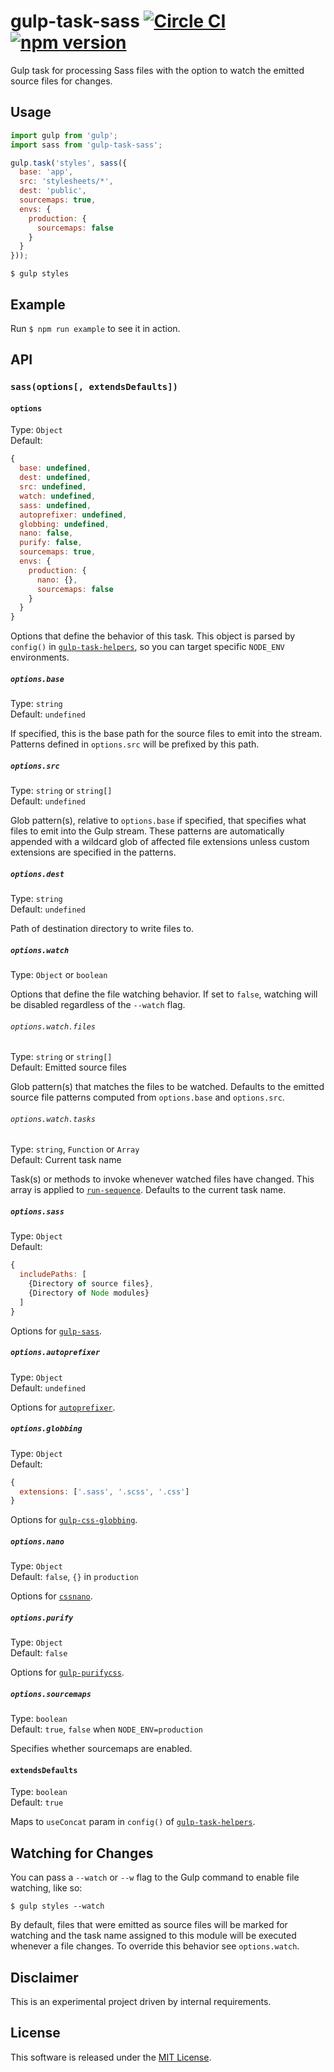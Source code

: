# gulp-task-sass [![Circle CI](https://circleci.com/gh/andrewscwei/gulp-task-sass/tree/master.svg?style=svg)](https://circleci.com/gh/andrewscwei/gulp-task-sass/tree/master) [![npm version](https://badge.fury.io/js/gulp-task-sass.svg)](https://badge.fury.io/js/gulp-task-sass)

Gulp task for processing Sass files with the option to watch the emitted source files for changes.

## Usage

```js
import gulp from 'gulp';
import sass from 'gulp-task-sass';

gulp.task('styles', sass({
  base: 'app',
  src: 'stylesheets/*',
  dest: 'public',
  sourcemaps: true,
  envs: {
    production: {
      sourcemaps: false
    }
  }
}));
```

```
$ gulp styles
```

## Example

Run `$ npm run example` to see it in action.

## API

### `sass(options[, extendsDefaults])`

#### `options`

Type: `Object`<br>
Default: 
```js
{
  base: undefined,
  dest: undefined,
  src: undefined,
  watch: undefined,
  sass: undefined,
  autoprefixer: undefined,
  globbing: undefined,
  nano: false,
  purify: false,
  sourcemaps: true,
  envs: {
    production: {
      nano: {},
      sourcemaps: false
    }
  }
}
```

Options that define the behavior of this task. This object is parsed by `config()` in [`gulp-task-helpers`](https://www.npmjs.com/package/gulp-task-helpers), so you can target specific `NODE_ENV` environments.

##### `options.base`

Type: `string`<br>
Default: `undefined`

If specified, this is the base path for the source files to emit into the stream. Patterns defined in `options.src` will be prefixed by this path.

##### `options.src`

Type: `string` or `string[]`<br>
Default: `undefined`

Glob pattern(s), relative to `options.base` if specified, that specifies what files to emit into the Gulp stream. These patterns are automatically appended with a wildcard glob of affected file extensions unless custom extensions are specified in the patterns.

##### `options.dest`

Type: `string`<br>
Default: `undefined`

Path of destination directory to write files to.

##### `options.watch`

Type: `Object` or `boolean`

Options that define the file watching behavior. If set to `false`, watching will be disabled regardless of the `--watch` flag.

###### `options.watch.files`

Type: `string` or `string[]`<br>
Default: Emitted source files

Glob pattern(s) that matches the files to be watched. Defaults to the emitted source file patterns computed from `options.base` and `options.src`.

###### `options.watch.tasks`

Type: `string`, `Function` or `Array`<br>
Default: Current task name

Task(s) or methods to invoke whenever watched files have changed. This array is applied to [`run-sequence`](https://www.npmjs.com/package/run-sequence). Defaults to the current task name.

##### `options.sass`

Type: `Object`<br>
Default:
```js
{
  includePaths: [
    {Directory of source files},
    {Directory of Node modules}
  ]
}
```

Options for [`gulp-sass`](https://www.npmjs.com/package/gulp-sass).

##### `options.autoprefixer`

Type: `Object`<br>
Default: `undefined`

Options for [`autoprefixer`](https://www.npmjs.com/package/autoprefixer).

##### `options.globbing`

Type: `Object`<br>
Default:
```js
{
  extensions: ['.sass', '.scss', '.css']
}
```

Options for [`gulp-css-globbing`](https://www.npmjs.com/package/gulp-css-globbing).

##### `options.nano`

Type: `Object`<br>
Default: `false`, `{}` in `production`

Options for [`cssnano`](https://www.npmjs.com/package/cssnano).

##### `options.purify`

Type: `Object`<br>
Default: `false`

Options for [`gulp-purifycss`](https://www.npmjs.com/package/gulp-purifycss).

##### `options.sourcemaps`

Type: `boolean`<br>
Default: `true`, `false` when `NODE_ENV=production`

Specifies whether sourcemaps are enabled.

#### `extendsDefaults`

Type: `boolean`<br>
Default: `true`

Maps to `useConcat` param in `config()` of [`gulp-task-helpers`](https://www.npmjs.com/package/gulp-task-helpers).

## Watching for Changes

You can pass a `--watch` or `--w` flag to the Gulp command to enable file watching, like so:

```
$ gulp styles --watch
```

By default, files that were emitted as source files will be marked for watching and the task name assigned to this module will be executed whenever a file changes. To override this behavior see `options.watch`.

## Disclaimer

This is an experimental project driven by internal requirements.

## License

This software is released under the [MIT License](http://opensource.org/licenses/MIT).
